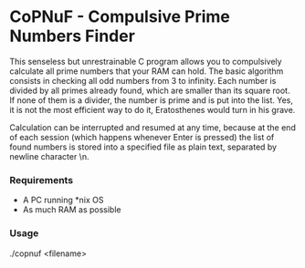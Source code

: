 # CoPNuF - Compulsive Prime Numbers Finder

This senseless but unrestrainable C program allows you to compulsively calculate all prime numbers that your RAM can hold.
The basic algorithm consists in checking all odd numbers from 3 to infinity. Each number is divided by all primes already found, which are smaller than its square root. If none of them is a divider, the number is prime and is put into the list. Yes, it is not the most efficient way to do it, Eratosthenes would turn in his grave.

Calculation can be interrupted and resumed at any time, because at the end of each session (which happens whenever Enter is pressed) the list of found numbers is stored into a specified file as plain text, separated by newline character \n.

### Requirements

* A PC running *nix OS
* As much RAM as possible

### Usage

./copnuf &lt;filename&gt;

